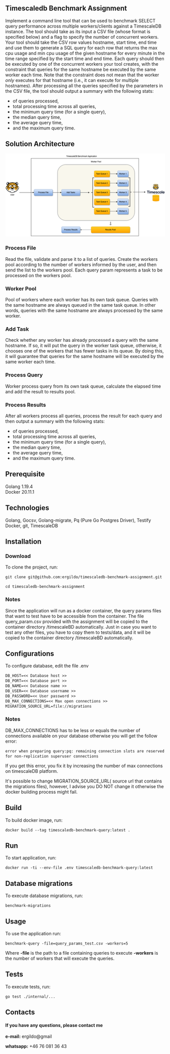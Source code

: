 ## Timescaledb Benchmark Assignment

Implement a command line tool that can be used to benchmark SELECT query performance across multiple workers/clients against a TimescaleDB instance. The tool should take as its input a CSV file (whose format is specified below) and a flag to specify the number of concurrent workers.
Your tool should take the CSV row values hostname, start time, end time and use them to
generate a SQL query for each row that returns the max cpu usage and min cpu usage of the given hostname for every minute in the time range specified by the start time and end time.
Each query should then be executed by one of the concurrent workers your tool creates, with the constraint that queries for the same hostname be executed by the same worker each time.
Note that the constraint does not mean that the worker _only_ executes for that hostname (i.e., it can execute for multiple hostnames).
After processing all the queries specified by the parameters in the CSV file, the tool should output a summary with the following stats:

* of queries processed,
* total processing time across all queries,
* the minimum query time (for a single query),
* the median query time,
* the average query time,
* and the maximum query time.

## Solution Architecture

![solution architecture diagram](timescaledb-benchmark-assignment-solution.png "Solution Architecture Diagram")

### Process File

Read the file, validate and parse it to a list of queries. Create the workers pool according to the number of workers informed by the user,  and then send the list to the workers pool. Each query param represents a task to be processed on the workers pool.

### Worker Pool
Pool of workers where each worker has its own task queue. Queries with the same hostname are always queued in the same task queue. In other words, queries with the same hostname are always processed by the same worker.

### Add Task

Check whether any worker has already processed a query with the same hostname. If so, it will put the query in the worker task queue, otherwise, it chooses one of the workers that has fewer tasks in its queue. By doing this, it will guarantee that queries for the same hostname will be executed by the same worker each time.

### Process Query

Worker process query from its own task queue, calculate the elapsed time and add the result to results pool.


### Process Results

After all workers process all queries, process the result for each query and then output a summary with the following stats:

* of queries processed,
* total processing time across all queries,
* the minimum query time (for a single query),
* the median query time,
* the average query time,
* and the maximum query time.

## Prerequisite
Golang  1.19.4<br/>
Docker 20.11.1<br/>

## Technologies
Golang, Gocsv, Golang-migrate, Pq (Pure Go Postgres Driver), Testify<br/>
Docker, git, TimescaleDB<br/>

## Installation

### Download
To clone the project, run:

``` 
git clone git@github.com:ergildo/timescaledb-benchmark-assignment.git

```

``` 
cd timescaledb-benchmark-assignment

```

### Notes

Since the application will run as a docker container, the query params files that want to test have to be accessible from the container.
The file query_param.csv provided with the assignment will be copied to the container directory /timescaleBD automatically.
Just in case you want to test any other files, you have to copy them to tests/data, and it will be copied to the container directory /timescaleBD automatically.

## Configurations
To configure database, edit the file .env

``` 
DB_HOST=<< Database host >>
DB_PORT=<< Database port >>
DB_NAME=<< Database name >>
DB_USER=<< Database username >>
DB_PASSWORD=<< User password >>
DB_MAX_CONNECTIONS=<< Max open connections >>
MIGRATION_SOURCE_URL=file://migrations 

```

### Notes
DB_MAX_CONNECTIONS has to be less or equals the number of connections available on your database otherwise you will get the follow error:

``` 
error when preparing query:pq: remaining connection slots are reserved for non-replication superuser connections

```

If you get this error, you fix it by increasing the number of max connections on timescaleDB platform. 

It's possible to change MIGRATION_SOURCE_URL( source url that contains the migrations files), however, I advise you DO NOT change it otherwise the docker building process might fail.

## Build
To build docker image, run:

``` 
docker build --tag timescaledb-benchmark-query:latest .

```

## Run
To start application, run: 

``` 
docker run -ti --env-file .env timescaledb-benchmark-query:latest

```

## Database migrations
To execute database migrations, run:

``` 
benchmark-migrations

```

## Usage
To use the application run:

``` 
benchmark-query -file=query_params_test.csv -workers=5

```

Where **-file** is the path to a file containing queries to execute **-workers** is the number of workers that will execute the queries.

## Tests
To execute tests, run:

``` 
go test ./internal/...

```

## Contacts
#### If you have any questions, please contact me

**e-mail:** ergildo@gmail<br/>

**whatsapp:** +46 76 081 36 43<br/>
